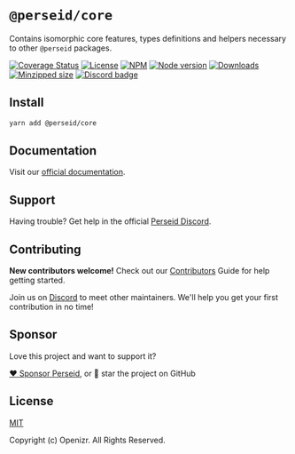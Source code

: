 # `@perseid/core`

Contains isomorphic core features, types definitions and helpers necessary to other `@perseid` packages.

[![Coverage Status](https://coveralls.io/repos/github/openizr/perseid/badge.svg?branch=main)](https://coveralls.io/github/openizr/perseid?branch=main)
[![License](https://img.shields.io/badge/License-MIT-green.svg)](https://github.com/openizr/perseid/blob/main/packages/core/LICENSE)
[![NPM](https://img.shields.io/npm/v/@perseid/core.svg)](https://www.npmjs.com/package/@perseid/core)
[![Node version](https://img.shields.io/node/v/@perseid/core.svg)](https://nodejs.org)
[![Downloads](https://img.shields.io/npm/dm/@perseid/core.svg?style=flat-square)](https://www.npmjs.com/package/@perseid/core)
[![Minzipped size](https://badgen.net/bundlephobia/minzip/@perseid/core)](https://bundlephobia.com/package/@perseid/core)
[![Discord badge](https://img.shields.io/discord/1279051839047729212?label=Discord&logo=Discord)](https://discord.gg/jsWCRMqM2K)


## Install

```bash
yarn add @perseid/core
```


## Documentation

Visit our [official documentation](https://perseid.dev).


## Support

Having trouble? Get help in the official [Perseid Discord](https://discord.gg/jsWCRMqM2K).


## Contributing

**New contributors welcome!** Check out our [Contributors](../../CONTRIBUTING.md) Guide for help getting started.

Join us on [Discord](https://discord.gg/jsWCRMqM2K) to meet other maintainers. We'll help you get your first contribution in no time!


## Sponsor

Love this project and want to support it?


[❤️ Sponsor Perseid](https://github.com/sponsors/openizr), or 🌟 star the project on GitHub


## License

[MIT](http://opensource.org/licenses/MIT)

Copyright (c) Openizr. All Rights Reserved.
